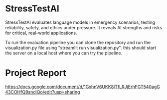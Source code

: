 # StressTestAI
StressTestAI evaluates language models in emergency scenarios, testing reliability, safety, and ethics under pressure. It reveals AI strengths and risks for critical, real-world applications.

To run the evaluation pipeline you can clone the repository and run the visualization.py file using "streamlit run visualization.py". this should start the server on a local host where you can try the pipeline.

# Project Report
https://docs.google.com/document/d/1GxhnV6UKK8lTfLRJjErhFGT540agG43COHfQ9sndiQo/edit?usp=sharing
